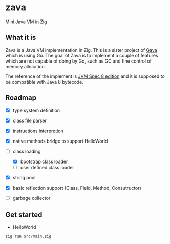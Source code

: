 # zava
Mini Java VM in Zig

## What it is

Zava is a Java VM implementation in Zig. This is a sister project of [Gava](https://github.com/chaoyangnz/gava) which is using Go.
The goal of Zava is to implement a couple of features which are not capable of doing by Go, such as GC and fine control of memory allocation.

The reference of the implement is [JVM Spec 8 edition](https://docs.oracle.com/javase/specs/jvms/se8/html/) and it is supposed to be compatible with Java 8 bytecode.

## Roadmap

- [x] type system definition
- [x] class file parser
- [x] instructions interpretion 
- [x] native methods bridge to support HelloWorld
- [ ] class loading
  - [x] bootstrap class loader
  - [ ] user defined class loader
- [x] string pool
- [x] basic reflection support (Class, Field, Method, Consutructor)
- [ ] garbage collector


## Get started

- HelloWorld
```
zig run src/main.zig
```
